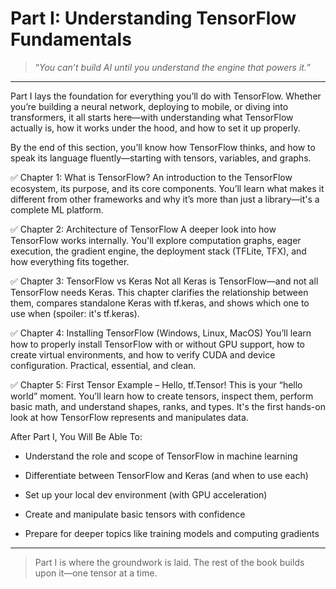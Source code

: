 # Part I: Understanding TensorFlow Fundamentals

> “*You can’t build AI until you understand the engine that powers it.*”

---

Part I lays the foundation for everything you’ll do with TensorFlow. Whether you’re building a neural network, deploying to mobile, or diving into transformers, it all starts here—with understanding what TensorFlow actually is, how it works under the hood, and how to set it up properly.

By the end of this section, you’ll know how TensorFlow thinks, and how to speak its language fluently—starting with tensors, variables, and graphs.

✅ Chapter 1: What is TensorFlow?
An introduction to the TensorFlow ecosystem, its purpose, and its core components. You’ll learn what makes it different from other frameworks and why it’s more than just a library—it's a complete ML platform.

✅ Chapter 2: Architecture of TensorFlow
A deeper look into how TensorFlow works internally. You'll explore computation graphs, eager execution, the gradient engine, the deployment stack (TFLite, TFX), and how everything fits together.

✅ Chapter 3: TensorFlow vs Keras
Not all Keras is TensorFlow—and not all TensorFlow needs Keras. This chapter clarifies the relationship between them, compares standalone Keras with tf.keras, and shows which one to use when (spoiler: it's tf.keras).

✅ Chapter 4: Installing TensorFlow (Windows, Linux, MacOS)
You’ll learn how to properly install TensorFlow with or without GPU support, how to create virtual environments, and how to verify CUDA and device configuration. Practical, essential, and clean.

✅ Chapter 5: First Tensor Example – Hello, tf.Tensor!
This is your “hello world” moment. You’ll learn how to create tensors, inspect them, perform basic math, and understand shapes, ranks, and types. It's the first hands-on look at how TensorFlow represents and manipulates data.

After Part I, You Will Be Able To:

- Understand the role and scope of TensorFlow in machine learning  

- Differentiate between TensorFlow and Keras (and when to use each)  

- Set up your local dev environment (with GPU acceleration)  

- Create and manipulate basic tensors with confidence  

- Prepare for deeper topics like training models and computing gradients  

---

> Part I is where the groundwork is laid. The rest of the book builds upon it—one tensor at a time.